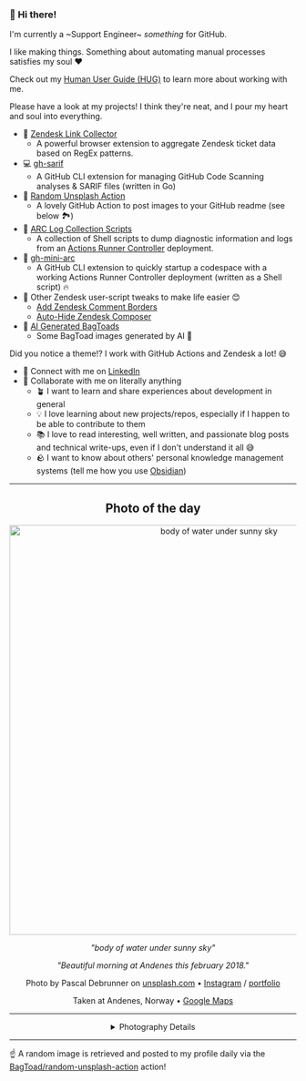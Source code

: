 ### 👋 Hi there!

I'm currently a ~Support Engineer~ _something_ for GitHub.

I like making things. Something about automating manual processes satisfies my soul ❤️

Check out my [Human User Guide (HUG)](https://gist.github.com/BagToad/a28f06f1c46e6e5d419b98921e835f40) to learn more about working with me.

Please have a look at my projects! I think they're neat, and I pour my heart and soul into everything.

- 🔗 [Zendesk Link Collector](https://github.com/BagToad/Zendesk-Link-Collector) 
  - A powerful browser extension to aggregate Zendesk ticket data based on RegEx patterns.
- 💻 [gh-sarif](https://github.com/BagToad/gh-sarif)
  - A GitHub CLI extension for managing GitHub Code Scanning analyses & SARIF files (written in Go)
- 🌊 [Random Unsplash Action](https://github.com/BagToad/random-unsplash-action)
  - A lovely GitHub Action to post images to your GitHub readme (see below 🏞️)
- 🏃 [ARC Log Collection Scripts](https://github.com/BagToad/arc-log-collection-scripts)
  - A collection of Shell scripts to dump diagnostic information and logs from an [Actions Runner Controller](https://github.com/actions/actions-runner-controller) deployment.
- 🏃 [gh-mini-arc](https://github.com/BagToad/gh-mini-arc)
  - A GitHub CLI extension to quickly startup a codespace with a working Actions Runner Controller deployment (written as a Shell script) 🔥
- 🧘 Other Zendesk user-script tweaks to make life easier 😊
  - [Add Zendesk Comment Borders](https://github.com/BagToad/add-zendesk-comment-borders)
  - [Auto-Hide Zendesk Composer](https://github.com/BagToad/Auto-Hide-Zendesk-Composer)
- 🐸 [AI Generated BagToads](https://github.com/BagToad/bagtoads)
  - Some BagToad images generated by AI 🐸

Did you notice a theme!? I work with GitHub Actions and Zendesk a lot! 😅

- 🔗 Connect with me on [LinkedIn](https://www.linkedin.com/in/kynan-ware/)
- 🤝 Collaborate with me on literally anything
  - 🪴 I want to learn and share experiences about development in general
  - 💡 I love learning about new projects/repos, especially if I happen to be able to contribute to them
  - 📚 I love to read interesting, well written, and passionate blog posts and technical write-ups, even if I don't understand it all 😅
  - 🪨 I want to know about others' personal knowledge management systems (tell me how you use [Obsidian](https://obsidian.md/))
 
----
<div align="center">

## Photo of the day
  
  <a href="https://unsplash.com/photos/body-of-water-under-sunny-sky-1WQ5RZuH9xo"><img width="720" src="https://images.unsplash.com/photo-1523978591478-c753949ff840?crop=entropy&cs=tinysrgb&fit=max&fm=jpg&ixid=M3w1NTI0NDl8MHwxfHJhbmRvbXx8fHx8fHx8fDE3NTI3MzIwMjh8&ixlib=rb-4.1.0&q=80&w=1080" alt="body of water under sunny sky"></a>
  
  <em>"body of water under sunny sky"</em>
  
  <em>"Beautiful morning at Andenes this february 2018."</em>

  Photo by Pascal Debrunner on [unsplash.com](https://unsplash.com/) • [Instagram](https://instagram.com/pd_visuals) / [portfolio](https://www.instagram.com/pd_visuals)
  
  Taken at Andenes, Norway • [Google Maps](https://www.google.com/maps/search/?api=1&query=69.3240819636415,16.1154219814453)
  
  ---
  
<details>
<summary>Photography Details</summary>
  
| Parameter     | Value |
| ------------- | ----- |
| Camera Model  | DSC-RX100M3 |
| Exposure Time | 1/160 |
| Aperture      | 5.6 |
| Focal Length  | 8.8 |
| ISO           | 100 |
| Location      | Andenes, Norway (Norway) |
| Coordinates   | Latitude 69.3240819636415, Longitude 16.1154219814453 |

### Map

```geojson
        {
            "type": "FeatureCollection",
            "features": [
                {
                    "type": "Feature",
                    "properties": {},
                    "geometry": {
                        "coordinates": [
                            16.1154219814453,
                            69.3240819636415
                        ],
                        "type": "Point"
                    },
                    "id": 1
                },
                {
                    "type": "Feature",
                    "properties": {},
                    "geometry": {
                        "coordinates": [
                            [
                                16.415421981445302,
                                69.6240819636415
                            ],
                            [
                                16.415421981445302,
                                69.0240819636415
                            ],
                            [
                                15.8154219814453,
                                69.0240819636415
                            ],
                            [
                                15.8154219814453,
                                69.6240819636415
                            ],
                            [
                                16.415421981445302,
                                69.6240819636415
                            ]
                        ],
                        "type": "LineString"
                    }
                }
            ]
        }
```

</details>

</div>

----

☝️ A random image is retrieved and posted to my profile daily via the [BagToad/random-unsplash-action](https://github.com/BagToad/random-unsplash-action) action!
